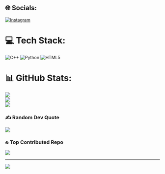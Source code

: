 
## 🌐 Socials:
[![Instagram](https://img.shields.io/badge/Instagram-%23E4405F.svg?logo=Instagram&logoColor=white)](https://instagram.com/_digesh_agni_) 

# 💻 Tech Stack:
![C++](https://img.shields.io/badge/c++-%2300599C.svg?style=for-the-badge&logo=c%2B%2B&logoColor=white) ![Python](https://img.shields.io/badge/python-3670A0?style=for-the-badge&logo=python&logoColor=ffdd54) ![HTML5](https://img.shields.io/badge/html5-%23E34F26.svg?style=for-the-badge&logo=html5&logoColor=white)
# 📊 GitHub Stats:
![](https://github-readme-stats.vercel.app/api?username=Digesh2007&theme=default&hide_border=false&include_all_commits=false&count_private=false)<br/>
![](https://nirzak-streak-stats.vercel.app/?user=Digesh2007&theme=default&hide_border=false)<br/>
![](https://github-readme-stats.vercel.app/api/top-langs/?username=Digesh2007&theme=default&hide_border=false&include_all_commits=false&count_private=false&layout=compact)

### ✍️ Random Dev Quote
![](https://quotes-github-readme.vercel.app/api?type=horizontal&theme=gruvbox)

### 🔝 Top Contributed Repo
![](https://github-contributor-stats.vercel.app/api?username=Digesh2007&limit=5&theme=dark&combine_all_yearly_contributions=true)

---
[![](https://visitcount.itsvg.in/api?id=Digesh2007&icon=0&color=9)](https://visitcount.itsvg.in)


